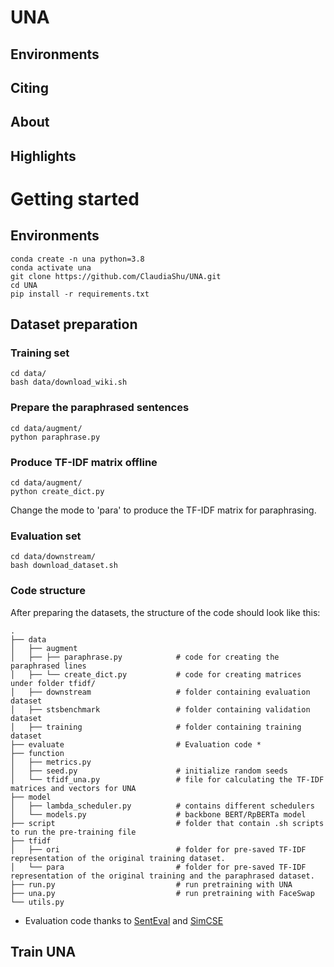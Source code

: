 # UNA


## Environments

## Citing

## About

## Highlights

# Getting started

## Environments

```
conda create -n una python=3.8
conda activate una
git clone https://github.com/ClaudiaShu/UNA.git
cd UNA
pip install -r requirements.txt
```

## Dataset preparation

### Training set

```
cd data/
bash data/download_wiki.sh
```

### Prepare the paraphrased sentences
```
cd data/augment/
python paraphrase.py
```

### Produce TF-IDF matrix offline 
```
cd data/augment/
python create_dict.py
```
Change the mode to 'para' to produce the TF-IDF matrix for paraphrasing.

### Evaluation set
```
cd data/downstream/
bash download_dataset.sh
```

### Code structure
After preparing the datasets, the structure of the code should look like this:


```
.
├── data  
│   ├── augment                      
│   ├── ├── paraphrase.py            # code for creating the paraphrased lines
│   ├── └── create_dict.py           # code for creating matrices under folder tfidf/
│   ├── downstream                   # folder containing evaluation dataset
│   ├── stsbenchmark                 # folder containing validation dataset
│   ├── training                     # folder containing training dataset
├── evaluate                         # Evaluation code *
├── function   
│   ├── metrics.py
│   ├── seed.py                      # initialize random seeds
│   └── tfidf_una.py                 # file for calculating the TF-IDF matrices and vectors for UNA
├── model 			
│   ├── lambda_scheduler.py          # contains different schedulers             
│   └── models.py                    # backbone BERT/RpBERTa model  
├── script                           # folder that contain .sh scripts to run the pre-training file
├── tfidf
│   ├── ori                          # folder for pre-saved TF-IDF representation of the original training dataset.
│   └── para                         # folder for pre-saved TF-IDF representation of the original training and the paraphrased dataset.
├── run.py                           # run pretraining with UNA
├── una.py                           # run pretraining with FaceSwap
└── utils.py
```
* Evaluation code thanks to [SentEval](https://github.com/facebookresearch/SentEval) and [SimCSE](https://github.com/princeton-nlp/SimCSE)

## Train UNA




